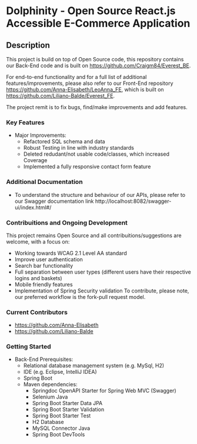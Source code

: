 # Dolphinity - Open Source React.js Accessible E-Commerce Application

## Description

This project is build on top of Open Source code, this repository contains our Back-End code and is built on https://github.com/Craigm84/Everest_BE.

For end-to-end functionality and for a full list of additional features/improvements, please also refer to our Front-End repository https://github.com/Anna-Elisabeth/LeoAnna_FE, which is built on https://github.com/Liliano-Balde/Everest_FE.

The project remit is to fix bugs, find/make improvements and add features.

### Key Features

- Major Improvements:
  - Refactored SQL schema and data
  - Robust Testing in line with industry standards
  - Deleted redudant/not usable code/classes, which increased Coverage
  - Implemented a fully responsive contact form feature

### Additional Documentation
  - To understand the structure and behaviour of our APIs, please refer to our Swagger documentation link http://localhost:8082/swagger-ui/index.html#/

### Contribuitions and Ongoing Development
  This project remains Open Source and all contribuitions/suggestions are welcome, with a focus on:
  - Working towards WCAG 2.1 Level AA standard
  - Improve user authentication
  - Search bar functionality
  - Full separation between user types (different users have their respective logins and baskets)
  - Mobile friendly features
  - Implementation of Spring Security validation
  To contribute, please note, our preferred workflow is the fork-pull request model.

### Current Contributors
  - https://github.com/Anna-Elisabeth
  - https://github.com/Liliano-Balde

### Getting Started
  - Back-End Prerequisites:
    - Relational database management system (e.g. MySql, H2)
    - IDE (e.g. Eclipse, IntelliJ IDEA)
    - Spring Boot
    - Maven dependencies:
      - Springdoc OpenAPI Starter for Spring Web MVC (Swagger)
      - Selenium Java
      - Spring Boot Starter Data JPA
      - Spring Boot Starter Validation
      - Spring Boot Starter Test
      - H2 Database
      - MySQL Connector Java
      - Spring Boot DevTools
